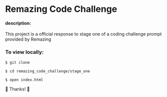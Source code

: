 # Remazing Code Challenge

#### description:
This project is a official response to stage one of a coding challenge prompt provided by Remazing

### To view locally:

`$ git clone`

`$ cd remazing_code_challenge/stage_one`

`$ open index.html`

🎉 Thanks! 🎉
